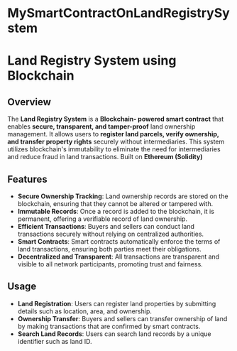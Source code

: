 # MySmartContractOnLandRegistrySystem
# Land Registry System using Blockchain

## Overview
The **Land Registry System** is a  **Blockchain- powered smart contract** that enables **secure, transparent, and tamper-proof** land ownership management. It allows users to **register land parcels, verify ownership, and transfer property rights** securely without intermediaries.
This system utilizes blockchain's immutability to eliminate the need for intermediaries and reduce fraud in land transactions.
Built on **Ethereum (Solidity)** 

## Features
- **Secure Ownership Tracking**: Land ownership records are stored on the blockchain, ensuring that they cannot be altered or tampered with.
- **Immutable Records**: Once a record is added to the blockchain, it is permanent, offering a verifiable record of land ownership.
- **Efficient Transactions**: Buyers and sellers can conduct land transactions securely without relying on centralized authorities.
- **Smart Contracts**: Smart contracts automatically enforce the terms of land transactions, ensuring both parties meet their obligations.
- **Decentralized and Transparent**: All transactions are transparent and visible to all network participants, promoting trust and fairness.



## Usage

- **Land Registration**: Users can register land properties by submitting details such as location, area, and ownership.
- **Ownership Transfer**: Buyers and sellers can transfer ownership of land by making transactions that are confirmed by smart contracts.
- **Search Land Records**: Users can search land records by a unique identifier such as land ID.


